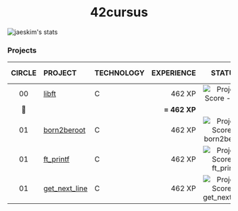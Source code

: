 <h1 align="center">
	42cursus
</h1>

![jaeskim's stats](https://badge42.herokuapp.com/api/stats/jturrill)

### Projects

|CIRCLE	|PROJECT							|TECHNOLOGY				|EXPERIENCE		|STATUS						|ATTAINED LEVEL	|
|:-:	|:--								|:--					|--:			|:-:						|:--			|
|00		|[libft](https://github.com/jtcu/libft)|C						|462 XP			|![Project Score - libft](https://badge42.herokuapp.com/api/project/jturrill/Libft)	|level 1 - 5%	|
|:rocket:|									|						|**= 462 XP**	|
|01		|[born2beroot](https://github.com/jtcu/born2beroot)|C						|462 XP			|![Project Score - born2beroot](https://badge42.herokuapp.com/api/project/jturrill/born2beroot)	|level 	|
|01		|[ft_printf](https://github.com/jtcu/ft_printf)|C						|462 XP			|![Project Score - ft_printf](https://badge42.herokuapp.com/api/project/jturrill/ft_printf)	|level 	|
|01		|[get_next_line](https://github.com/jtcu/get_next_line)|C						|462 XP			|![Project Score - get_next_line](https://badge42.herokuapp.com/api/project/jturrill/get_next_line)	|level 	|